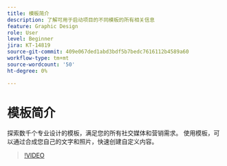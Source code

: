 ```yaml
---
title: 模板简介
description: 了解可用于启动项目的不同模板的所有相关信息
feature: Graphic Design
role: User
level: Beginner
jira: KT-14819
source-git-commit: 409e067ded1abd3bdf5b7bedc7616112b4589a60
workflow-type: tm+mt
source-wordcount: '50'
ht-degree: 0%

---
```


# 模板简介

探索数千个专业设计的模板，满足您的所有社交媒体和营销需求。 使用模板，可以通过合成您自己的文字和照片，快速创建自定义内容。

>[!VIDEO](https://video.tv.adobe.com/v/3426927?quality=12&learn=on&hidetitle=true)
